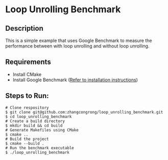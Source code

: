 # Loop Unrolling Benchmark


## Description
This is a simple example that uses Google Benchmark to measure the performance between with loop unrolling and without loop unrolling.

## Requirements
* Install CMake
* Install Google Benchmark ([Refer to installation instructions](https://github.com/google/benchmark#installation))

## Steps to Run:
```
# Clone respository
$ git clone git@github.com:zhangcongrong/loop_unrolling_benchmark.git
$ cd loop_unrolling_benchmark
# Create a build directory
$ mkdir build && cd build
# Generate Makefiles using CMake
$ cmake ..
# Build the project
$ cmake --build .
# Run the benchmark executable
$ ./loop_unrolling_benchmark
```
